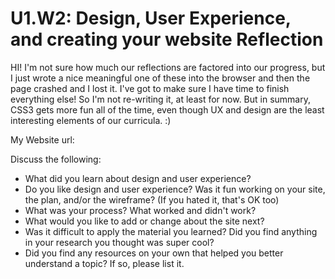 # U1.W2: Design, User Experience, and creating your website Reflection

HI! I'm not sure how much our reflections are factored into our progress, but I just wrote a nice meaningful one of these into the browser and then the page crashed and I lost it. I've got to make sure I have time to finish everything else! So I'm not re-writing it, at least for now. But in summary, CSS3 gets more fun all of the time, even though UX and design are the least interesting elements of our curricula. :)

My Website url: <!-- Website URL here (remove comment) -->

Discuss the following:
* What did you learn about design and user experience? 
* Do you like design and user experience? Was it fun working on your site, the plan, and/or the wireframe? (If you hated it, that's OK too)
* What was your process? What worked and didn't work?
* What would you like to add or change about the site next?
* Was it difficult to apply the material you learned? Did you find anything in your research you thought was super cool?
* Did you find any resources on your own that helped you better understand a topic? If so, please list it.
